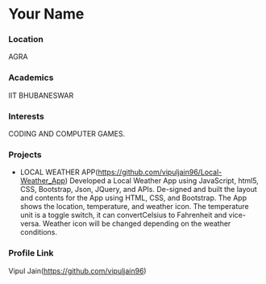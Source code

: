 # Your Name
### Location
AGRA
### Academics
IIT BHUBANESWAR
### Interests
CODING AND COMPUTER GAMES.
### Projects
- LOCAL WEATHER APP(https://github.com/vipuljain96/Local-Weather_App) Developed a Local Weather App using JavaScript, html5, CSS, Bootstrap, Json, JQuery, and APIs. De-signed and built the layout and contents for the App using HTML, CSS, and Bootstrap. The App shows the location, temperature, and weather icon. The temperature unit is a toggle switch, it can convertCelsius to Fahrenheit and vice-versa. Weather icon will be changed depending on the weather conditions.
### Profile Link
Vipul Jain(https://github.com/vipuljain96)
